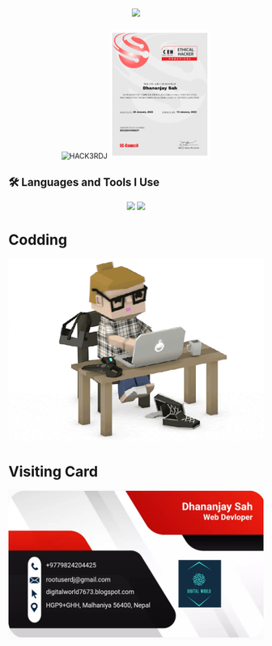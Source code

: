 <h1 align="center">
  <img src="https://readme-typing-svg.demolab.com?font=Fira+Code&weight=600&size=24&pause=1000&color=26B13A&center=true&vCenter=true&random=false&width=435&lines=Hey+there%2C+I'm+DJ" />
</h1>

<div align="center">
  <img src="https://github.com/rootuserdj/rootuserdj/blob/master/15667.gif" alt="HACK3RDJ" width="200"/>
  <img src="https://github.com/rootuserdj/rootuserdj/blob/master/ceh.jpg" alt="CEH" width="200"/>
</div>

## 🛠️ Languages and Tools I Use
<div align="center">
    <img src="https://skillicons.dev/icons?i=django,bootstrap,html,css,vscode,github,figma,tailwind,git" />
    <img src="https://skillicons.dev/icons?i=windows,linux,bash,python,javascript,firebase,mongodb,c,mysql,flask" /><br>
</div>

# Codding

<img alt="Codding" src="https://github.com/rootuserdj/rootuserdj/blob/master/giphy.gif">


# Visiting Card

<img src="https://github.com/rootuserdj/rootuserdj/blob/master/Screenshot_2022-08-11-01-44-59-05_4a5c017d345573e8ef682f0cf07146f7.jpg" >

